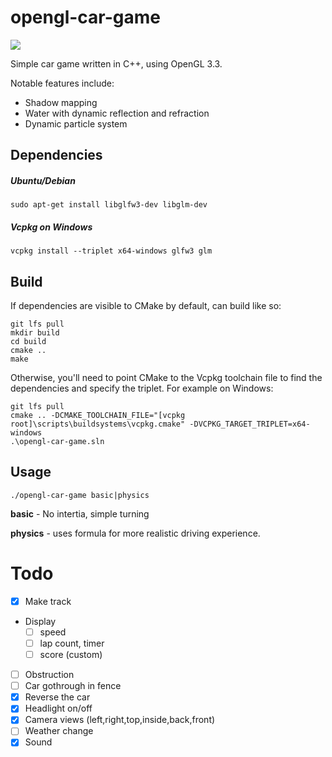 # opengl-car-game

![](https://i.imgur.com/o3EVk2U.png)

Simple car game written in C++, using OpenGL 3.3.

Notable features include:
- Shadow mapping
- Water with dynamic reflection and refraction
- Dynamic particle system

## Dependencies

##### Ubuntu/Debian
```
sudo apt-get install libglfw3-dev libglm-dev
```

##### Vcpkg on Windows
```
vcpkg install --triplet x64-windows glfw3 glm
```

## Build

If dependencies are visible to CMake by default, can build like so:
```
git lfs pull
mkdir build
cd build
cmake ..
make
```

Otherwise, you'll need to point CMake to the Vcpkg toolchain file to find the dependencies and specify the triplet. For example on Windows:

```
git lfs pull
cmake .. -DCMAKE_TOOLCHAIN_FILE="[vcpkg root]\scripts\buildsystems\vcpkg.cmake" -DVCPKG_TARGET_TRIPLET=x64-windows
.\opengl-car-game.sln
```

## Usage

```
./opengl-car-game basic|physics
```
__basic__ - No intertia, simple turning

__physics__ - uses formula for more realistic driving experience.

# Todo
- [x] Make track
-  Display
    - [ ] speed
    - [ ] lap count, timer
    - [ ] score (custom)
- [ ] Obstruction
- [ ] Car gothrough in fence
- [x] Reverse the car
- [x] Headlight on/off
- [x] Camera views (left,right,top,inside,back,front)
- [ ] Weather change
- [x] Sound
